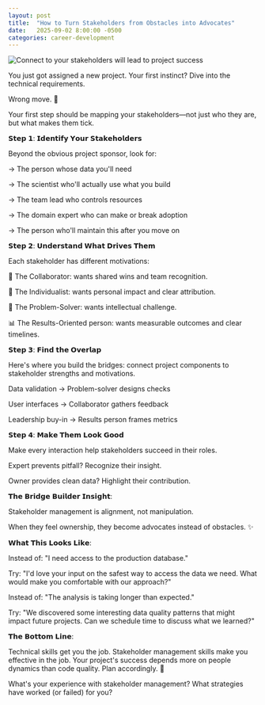 ```yaml
---
layout: post
title:  "How to Turn Stakeholders from Obstacles into Advocates"
date:   2025-09-02 8:00:00 -0500
categories: career-development
---
```


![Connect to your stakeholders will lead to project success](/assets/images/posts/2025-09-02-how-to-turn-stakeholders-from-obstacles-into-advocates.png)

You just got assigned a new project. Your first instinct? Dive into the technical requirements.

Wrong move. 🚫

Your first step should be mapping your stakeholders—not just who they are, but what makes them tick.

𝗦𝘁𝗲𝗽 𝟭: 𝗜𝗱𝗲𝗻𝘁𝗶𝗳𝘆 𝗬𝗼𝘂𝗿 𝗦𝘁𝗮𝗸𝗲𝗵𝗼𝗹𝗱𝗲𝗿𝘀

Beyond the obvious project sponsor, look for:

→ The person whose data you'll need

→ The scientist who'll actually use what you build

→ The team lead who controls resources

→ The domain expert who can make or break adoption

→ The person who'll maintain this after you move on

𝗦𝘁𝗲𝗽 𝟮: 𝗨𝗻𝗱𝗲𝗿𝘀𝘁𝗮𝗻𝗱 𝗪𝗵𝗮𝘁 𝗗𝗿𝗶𝘃𝗲𝘀 𝗧𝗵𝗲𝗺

Each stakeholder has different motivations:

🤝 The Collaborator: wants shared wins and team recognition.

🎯 The Individualist: wants personal impact and clear attribution.

🧩 The Problem-Solver: wants intellectual challenge.

📊 The Results-Oriented person: wants measurable outcomes and clear timelines.

𝗦𝘁𝗲𝗽 𝟯: 𝗙𝗶𝗻𝗱 𝘁𝗵𝗲 𝗢𝘃𝗲𝗿𝗹𝗮𝗽

Here's where you build the bridges: connect project components to stakeholder strengths and motivations.

Data validation → Problem-solver designs checks

User interfaces → Collaborator gathers feedback 

Leadership buy-in → Results person frames metrics

𝗦𝘁𝗲𝗽 𝟰: 𝗠𝗮𝗸𝗲 𝗧𝗵𝗲𝗺 𝗟𝗼𝗼𝗸 𝗚𝗼𝗼𝗱

Make every interaction help stakeholders succeed in their roles.

Expert prevents pitfall? Recognize their insight.

Owner provides clean data? Highlight their contribution.

𝗧𝗵𝗲 𝗕𝗿𝗶𝗱𝗴𝗲 𝗕𝘂𝗶𝗹𝗱𝗲𝗿 𝗜𝗻𝘀𝗶𝗴𝗵𝘁:

Stakeholder management is alignment, not manipulation.

When they feel ownership, they become advocates instead of obstacles. ✨

𝗪𝗵𝗮𝘁 𝗧𝗵𝗶𝘀 𝗟𝗼𝗼𝗸𝘀 𝗟𝗶𝗸𝗲:

Instead of: "I need access to the production database."

Try: "I'd love your input on the safest way to access the data we need. What would make you comfortable with our approach?"

Instead of: "The analysis is taking longer than expected."

Try: "We discovered some interesting data quality patterns that might impact future projects. Can we schedule time to discuss what we learned?"

𝗧𝗵𝗲 𝗕𝗼𝘁𝘁𝗼𝗺 𝗟𝗶𝗻𝗲:

Technical skills get you the job. Stakeholder management skills make you effective in the job.
Your project's success depends more on people dynamics than code quality. Plan accordingly. 🎯

What's your experience with stakeholder management? What strategies have worked (or failed) for you?